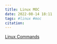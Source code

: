 ```yaml
---
title: Linux MOC 
date: 2022-08-14 18:11
tags: #linux #moc
citation: 
---
```


[Linux Commands ](202208141804.md)



